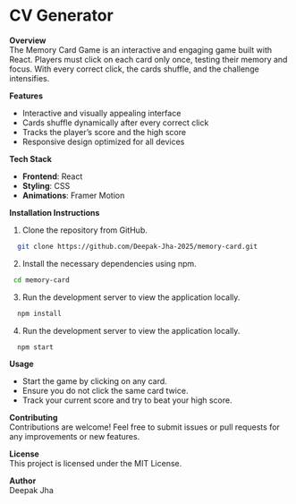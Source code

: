 # CV Generator

**Overview**  
The Memory Card Game is an interactive and engaging game built with React. Players must click on each card only once, testing their memory and focus. With every correct click, the cards shuffle, and the challenge intensifies.

**Features**  
- Interactive and visually appealing interface  
- Cards shuffle dynamically after every correct click  
- Tracks the player’s score and the high score  
- Responsive design optimized for all devices  

**Tech Stack**  
- **Frontend**: React  
- **Styling**: CSS  
- **Animations**: Framer Motion  

**Installation Instructions**  
1. Clone the repository from GitHub.
 ```bash
   git clone https://github.com/Deepak-Jha-2025/memory-card.git
```    
2. Install the necessary dependencies using npm.
 ```bash
  cd memory-card
``` 
3. Run the development server to view the application locally.
 ```bash
   npm install
 ```
4. Run the development server to view the application locally.
 ```bash
   npm start
``` 

**Usage**  
- Start the game by clicking on any card.
- Ensure you do not click the same card twice.
- Track your current score and try to beat your high score.  

**Contributing**  
Contributions are welcome! Feel free to submit issues or pull requests for any improvements or new features.  

**License**  
This project is licensed under the MIT License.

**Author**  
Deepak Jha

 
 
